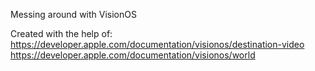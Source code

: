 Messing around with VisionOS

Created with the help of:
https://developer.apple.com/documentation/visionos/destination-video
https://developer.apple.com/documentation/visionos/world
